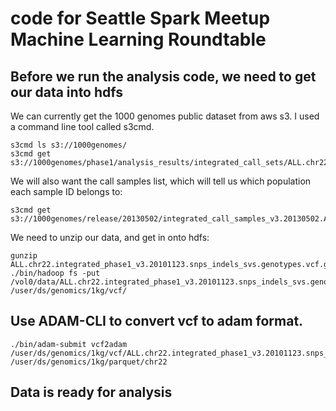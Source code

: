 # code for Seattle Spark Meetup Machine Learning Roundtable

## Before we run the analysis code, we need to get our data into hdfs

We can currently get the 1000 genomes public dataset from aws s3. I used a command line tool called s3cmd. 
```
s3cmd ls s3://1000genomes/
s3cmd get s3://1000genomes/phase1/analysis_results/integrated_call_sets/ALL.chr22.integrated_phase1_v3.20101123.snps_indels_svs.genotypes.vcf.gz
```

We will also want the call samples list, which will tell us which population each sample ID belongs to:
```
s3cmd get s3://1000genomes/release/20130502/integrated_call_samples_v3.20130502.ALL.panel
```

We need to unzip our data, and get in onto hdfs:
```
gunzip ALL.chr22.integrated_phase1_v3.20101123.snps_indels_svs.genotypes.vcf.gz
./bin/hadoop fs -put /vol0/data/ALL.chr22.integrated_phase1_v3.20101123.snps_indels_svs.genotypes.vcf /user/ds/genomics/1kg/vcf/
```


## Use ADAM-CLI to convert vcf to adam format. 
```
./bin/adam-submit vcf2adam /user/ds/genomics/1kg/vcf/ALL.chr22.integrated_phase1_v3.20101123.snps_indels_svs.genotypes.vcf /user/ds/genomics/1kg/parquet/chr22
```
## Data is ready for analysis













